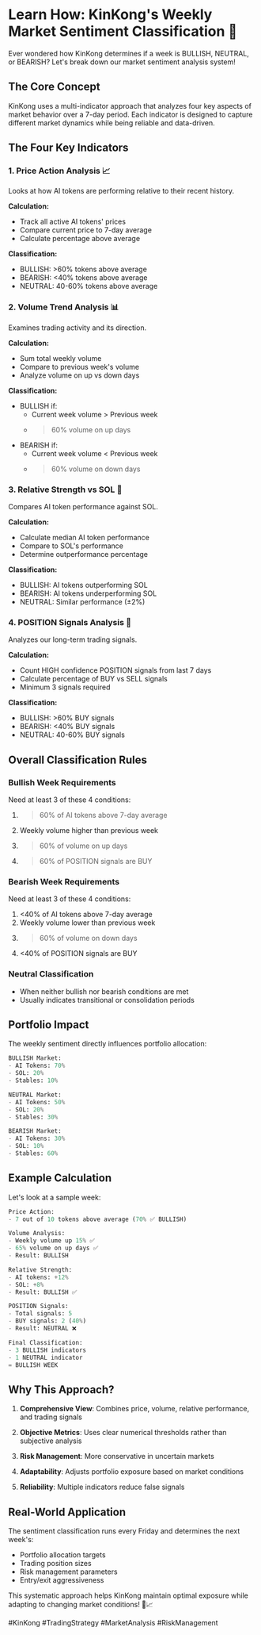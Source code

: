 # Learn How: KinKong's Weekly Market Sentiment Classification 🦍

Ever wondered how KinKong determines if a week is BULLISH, NEUTRAL, or BEARISH? Let's break down our market sentiment analysis system!

## The Core Concept

KinKong uses a multi-indicator approach that analyzes four key aspects of market behavior over a 7-day period. Each indicator is designed to capture different market dynamics while being reliable and data-driven.

## The Four Key Indicators

### 1. Price Action Analysis 📈
Looks at how AI tokens are performing relative to their recent history.

**Calculation:**
- Track all active AI tokens' prices
- Compare current price to 7-day average
- Calculate percentage above average

**Classification:**
- BULLISH: >60% tokens above average
- BEARISH: <40% tokens above average
- NEUTRAL: 40-60% tokens above average

### 2. Volume Trend Analysis 📊
Examines trading activity and its direction.

**Calculation:**
- Sum total weekly volume
- Compare to previous week's volume
- Analyze volume on up vs down days

**Classification:**
- BULLISH if:
  * Current week volume > Previous week
  * >60% volume on up days
- BEARISH if:
  * Current week volume < Previous week
  * >60% volume on down days

### 3. Relative Strength vs SOL 💪
Compares AI token performance against SOL.

**Calculation:**
- Calculate median AI token performance
- Compare to SOL's performance
- Determine outperformance percentage

**Classification:**
- BULLISH: AI tokens outperforming SOL
- BEARISH: AI tokens underperforming SOL
- NEUTRAL: Similar performance (±2%)

### 4. POSITION Signals Analysis 🎯
Analyzes our long-term trading signals.

**Calculation:**
- Count HIGH confidence POSITION signals from last 7 days
- Calculate percentage of BUY vs SELL signals
- Minimum 3 signals required

**Classification:**
- BULLISH: >60% BUY signals
- BEARISH: <40% BUY signals
- NEUTRAL: 40-60% BUY signals

## Overall Classification Rules

### Bullish Week Requirements
Need at least 3 of these 4 conditions:
1. >60% of AI tokens above 7-day average
2. Weekly volume higher than previous week
3. >60% of volume on up days
4. >60% of POSITION signals are BUY

### Bearish Week Requirements
Need at least 3 of these 4 conditions:
1. <40% of AI tokens above 7-day average
2. Weekly volume lower than previous week
3. >60% of volume on down days
4. <40% of POSITION signals are BUY

### Neutral Classification
- When neither bullish nor bearish conditions are met
- Usually indicates transitional or consolidation periods

## Portfolio Impact

The weekly sentiment directly influences portfolio allocation:

```python
BULLISH Market:
- AI Tokens: 70%
- SOL: 20%
- Stables: 10%

NEUTRAL Market:
- AI Tokens: 50%
- SOL: 20%
- Stables: 30%

BEARISH Market:
- AI Tokens: 30%
- SOL: 10%
- Stables: 60%
```

## Example Calculation

Let's look at a sample week:

```python
Price Action:
- 7 out of 10 tokens above average (70% ✅ BULLISH)

Volume Analysis:
- Weekly volume up 15% ✅
- 65% volume on up days ✅
- Result: BULLISH

Relative Strength:
- AI tokens: +12%
- SOL: +8%
- Result: BULLISH ✅

POSITION Signals:
- Total signals: 5
- BUY signals: 2 (40%)
- Result: NEUTRAL ❌

Final Classification:
- 3 BULLISH indicators
- 1 NEUTRAL indicator
= BULLISH WEEK
```

## Why This Approach?

1. **Comprehensive View**: Combines price, volume, relative performance, and trading signals

2. **Objective Metrics**: Uses clear numerical thresholds rather than subjective analysis

3. **Risk Management**: More conservative in uncertain markets

4. **Adaptability**: Adjusts portfolio exposure based on market conditions

5. **Reliability**: Multiple indicators reduce false signals

## Real-World Application

The sentiment classification runs every Friday and determines the next week's:
- Portfolio allocation targets
- Trading position sizes
- Risk management parameters
- Entry/exit aggressiveness

This systematic approach helps KinKong maintain optimal exposure while adapting to changing market conditions! 🦍📈

#KinKong #TradingStrategy #MarketAnalysis #RiskManagement
